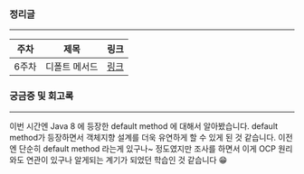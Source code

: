### 정리글
---
|주차|제목|링크|
|---|---|---|
|6주차|디폴트 메서드|[링크](https://velog.io/@heoseungyeon/%EB%94%94%ED%8F%B4%ED%8A%B8-%EB%A9%94%EC%84%9C%EB%93%9CDefault-Method)|


### 궁금증 및 회고록
---
이번 시간엔 Java 8 에 등장한 default method 에 대해서 알아봤습니다. default method가 등장하면서 객체지향 설계를 더욱 유연하게 할 수 있게 된 것 같습니다. 
이전엔 단순히 default method 라는게 있구나~ 정도였지만 조사를 하면서 이게 OCP 원리와도 연관이 있구나 알게되는 계기가 되었던 학습인 것 같습니다 😁

